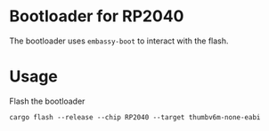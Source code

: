 # Bootloader for RP2040

The bootloader uses `embassy-boot` to interact with the flash.

# Usage

Flash the bootloader

```
cargo flash --release --chip RP2040 --target thumbv6m-none-eabi
```
